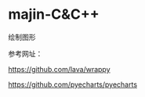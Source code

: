 # majin-C&C++

绘制图形

参考网址：

   https://github.com/lava/wrappy 

   https://github.com/pyecharts/pyecharts
